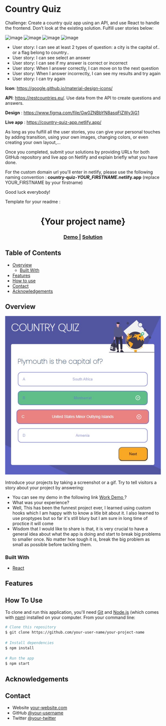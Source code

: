 # Country Quiz

Challenge: Create a country quiz app using an API, and use React to handle the frontend. Don’t look at the existing solution. Fulfill user stories below:

![image](./assets/quiz1.png)
![image](./assets/quiz2.png)
![image](./assets/quiz3.png)
![image](./assets/quiz4.png)

-   User story: I can see at least 2 types of question: a city is the capital of.. or a flag belong to country..
-   User story: I can see select an answer
-   User story: I can see if my answer is correct or incorrect
-   User story: When I answer correctly, I can move on to the next question
-   User story: When I answer incorrectly, I can see my results and try again
-   User story: I can try again

**Icon**: https://google.github.io/material-design-icons/

**API**: https://restcountries.eu/. Use data from the API to create questions and answers.

**Design** : https://www.figma.com/file/Gw0ZNBbYN8asqFlZWy3jG1

**Live app** : https://country-quiz-app.netlify.app/

As long as you fulfill all the user stories, you can give your personal touches by adding transition, using your own images, changing colors, or even creating your own layout,...

Once you completed, submit your solutions by providing URLs for both GitHub repository and live app on Netlify and explain briefly what you have done.

For the custom domain url you'll enter in netlify, please use the following naming convention : **country-quiz-_YOUR_FIRSTNAME_.netlify.app** (replace YOUR_FIRSTNAME by your firstname)

Good luck everybody!

Template for your readme :

<!-- Please update value in the {}  -->

<h1 align="center">{Your project name}</h1>

<div align="center">
  <h3>
    <a href="https://country-quiz-tantely.netlify.app/">
      Demo
    </a>
    <span> | </span>
    <a href="https://github.com/starjardin/country-quiz">
      Solution
    </a>
  </h3>
</div>

<!-- TABLE OF CONTENTS -->

## Table of Contents

-   [Overview](#overview)
    -   [Built With](#built-with)
-   [Features](#features)
-   [How to use](#how-to-use)
-   [Contact](#contact)
-   [Acknowledgements](#acknowledgements)

<!-- OVERVIEW -->

## Overview

![screenshot](./assets/country-quiz.jpg)

Introduce your projects by taking a screenshot or a gif. Try to tell visitors a story about your project by answering:

-   You can see my demo in the following link 
    <a href="https://country-quiz-tantely.netlify.app/">
      Work Demo
    </a>?
-   What was your experience?
-   Well, This has been the funnest project ever, I learned using custom    hooks which I am happy with to know a litle bit about it. I also learned to use proptypes but so far it's still blury but I am sure in long time of proctice it will come
-   Wisdom that I would like to share is that, it is very crucial to have a general idea about what the app is doing and start to break big problems to smaller once. No matter hoe tough it is, break the big problem as small as possible before tackling them.

### Built With

<!-- This section should list any major frameworks that you built your project using. Here are a few examples.-->

-   [React](https://reactjs.org/)

## Features

<!-- List the features of your application or follow the template. Don't share the figma file here :) -->

## How To Use

<!-- Example: -->

To clone and run this application, you'll need [Git](https://git-scm.com) and [Node.js](https://nodejs.org/en/download/) (which comes with [npm](http://npmjs.com)) installed on your computer. From your command line:

```bash
# Clone this repository
$ git clone https://github.com/your-user-name/your-project-name

# Install dependencies
$ npm install

# Run the app
$ npm start
```

## Acknowledgements

<!-- This section should list any articles or add-ons/plugins that helps you to complete the project. This is optional but it will help you in the future. For example: -->

## Contact

-   Website [your-website.com](https://{your-web-site-link})
-   GitHub [@your-username](https://github.com/starjardin)
-   Twitter [@your-twitter](https://{twitter.com/your-username})
